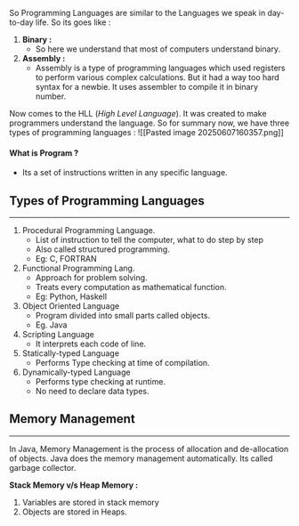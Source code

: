 So Programming Languages are similar to the Languages we speak in day-to-day life. So its goes like :
1. **Binary :** 
	- So here we understand that most of computers understand binary.
2. **Assembly :**
	- Assembly is a type of programming languages which used registers to perform various complex calculations. But it had a way too hard syntax for a newbie. It uses assembler to compile it in binary number.

Now comes to the HLL (*High Level Language*). It was created to make programmers understand the language.
So for summary now, we have three types of programming languages : 
![[Pasted image 20250607160357.png]]

#### What is Program ?

- Its a set of instructions written in any specific language.


## Types of Programming Languages 
---
 1. Procedural Programming Language.
	- List of instruction to tell the computer, what to do step by step
	- Also called structured programming.
	- Eg: C, FORTRAN
2. Functional Programming Lang.
	- Approach for problem solving.
	- Treats every computation as mathematical function.
	- Eg: Python, Haskell
3. Object Oriented Language
	- Program divided into small parts called objects.
	- Eg. Java
4. Scripting Language
	- It interprets each code of line.
5. Statically-typed Language
	- Performs Type checking at time of compilation.
6. Dynamically-typed Language
	- Performs type checking at runtime.
	- No need to declare data types.

## Memory Management
---
In Java, Memory Management is the process of allocation and de-allocation of objects.
Java does the memory management automatically. Its called garbage collector.

**Stack Memory v/s Heap Memory :**
1. Variables are stored in stack memory
2. Objects are stored in Heaps.